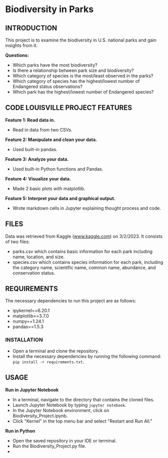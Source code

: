 # Biodiversity in Parks
## INTRODUCTION
This project is to examine the biodiversity in U.S. national parks and gain insights from it.

**Questions:**
- Which parks have the most biodiversity?
- Is there a relationship between park size and biodiversity?
- Which category of species is the most/least observed in the parks?
- Which category of species has the highest/lowest number of Endangered status observations?
- Which park has the highest/lowest number of Endangered species?

## CODE LOUISVILLE PROJECT FEATURES
**Feature 1: Read data in.**
- Read in data from two CSVs.

**Feature 2: Manipulate and clean your data.**
- Used built-in pandas. 

**Feature 3: Analyze your data.**
- Used built-in Python functions and Pandas.

**Feature 4: Visualize your data.**
- Made 2 basic plots with matplotlib.

**Feature 5: Interpret your data and graphical output.**
- Wrote markdown cells in Jupyter explaining thought process and code.

## FILES
Data was retrieved from Kaggle (www.kaggle.com) on 3/2/2023. It consists of two files:
- parks.csv which contains basic information for each park including name, location, and size.
- species.csv which contains species information for each park, including the category name, scientific name, common name, abundance, and conservation status.

## REQUIREMENTS
The necessary dependencies to run this project are as follows:
- ipykernel==6.20.1
- matplotlib==3.7.0
- numpy==1.24.1
- pandas==1.5.3

### INSTALLATION
- Open a terminal and clone the repository. 
- Install the necessary dependencies by running the following command: ```pip install -r requirements.txt```.

## USAGE
**Run in Jupyter Notebook**
- In a terminal, navigate to the directory that contains the cloned files.
- Launch Jupyter Notebook by typing ```jupyter notebook```.
- In the Jupyter Notebook environment, click on Biodiversity_Project.ipynb.
- Click "Kernel" in the top menu bar and select "Restart and Run All."

**Run in Python**
- Open the saved repository in your IDE or terminal.
- Run the Biodiversity_Project.py file.
- 


